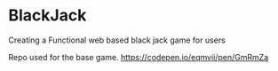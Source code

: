 # BlackJack
Creating a Functional web based black jack game for users

Repo used for the base game.
https://codepen.io/eqmvii/pen/GmRmZa
